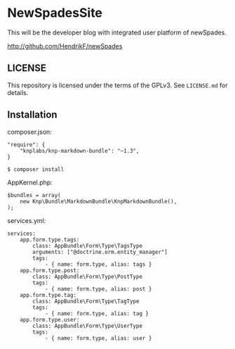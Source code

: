 # NewSpadesSite

This will be the developer blog with integrated user platform of newSpades.

http://github.com/HendrikF/newSpades

## LICENSE

This repository is licensed under the terms of the GPLv3. See `LICENSE.md` for details.

## Installation

composer.json:

    "require": {
        "knplabs/knp-markdown-bundle": "~1.3",
    }

    $ composer install

AppKernel.php:

    $bundles = array(
        new Knp\Bundle\MarkdownBundle\KnpMarkdownBundle(),
    );

services.yml:

    services:
        app.form.type.tags:
            class: AppBundle\Form\Type\TagsType
            arguments: ["@doctrine.orm.entity_manager"]
            tags:
                - { name: form.type, alias: tags }
        app.form.type.post:
            class: AppBundle\Form\Type\PostType
            tags:
                - { name: form.type, alias: post }
        app.form.type.tag:
            class: AppBundle\Form\Type\TagType
            tags:
                - { name: form.type, alias: tag }
        app.form.type.user:
            class: AppBundle\Form\Type\UserType
            tags:
                - { name: form.type, alias: user }
